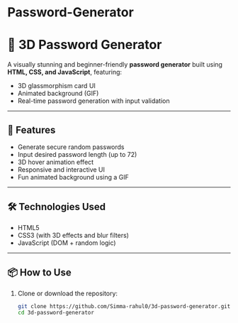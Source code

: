 # Password-Generator
# 🔐 3D Password Generator

A visually stunning and beginner-friendly **password generator** built using **HTML, CSS, and JavaScript**, featuring:

- 3D glassmorphism card UI
- Animated background (GIF)
- Real-time password generation with input validation

---

## 🚀 Features

- Generate secure random passwords
- Input desired password length (up to 72)
- 3D hover animation effect
- Responsive and interactive UI
- Fun animated background using a GIF

---

## 🛠️ Technologies Used

- HTML5
- CSS3 (with 3D effects and blur filters)
- JavaScript (DOM + random logic)

---

## 📦 How to Use

1. Clone or download the repository:
   ```bash
   git clone https://github.com/Simma-rahul0/3d-password-generator.git
   cd 3d-password-generator
